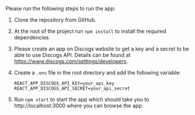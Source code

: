 Please run the following steps to run the app:

1. Clone the repository from GitHub.

2. At the root of the project run `npm install` to install the required dependencies.

3. Please create an app on Discogs website to get a key and a secret to be able to use Discogs API. Details can be found at https://www.discogs.com/settings/developers.

4. Create a `.env` file in the root directory and add the following variable:

   ```
   REACT_APP_DISCOGS_API_KEY=your_api_key  
   REACT_APP_DISCOGS_API_SECRET=your_api_secret
   ```

5. Run `npm start` to start the app which should take you to http://localhost:3000 where you can browse the app.
